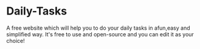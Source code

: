 # Daily-Tasks
A free website which will help you to do your daily tasks in afun,easy and simplified way. It's free to use and open-source and you can edit it as your choice!
